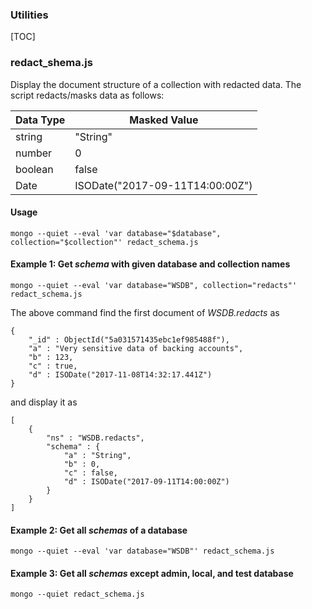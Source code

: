 <h3>Utilities</h3>

[TOC]

### redact_shema.js
Display the document structure of a collection with redacted data.  The script redacts/masks data as follows:

| Data Type | Masked Value |
| --- | --- |
| string | "String" |
| number | 0 |
| boolean | false |
| Date | ISODate("2017-09-11T14:00:00Z") |

#### Usage
```
mongo --quiet --eval 'var database="$database", collection="$collection"' redact_schema.js
```

#### Example 1: Get _schema_ with given database and collection names
```
mongo --quiet --eval 'var database="WSDB", collection="redacts"' redact_schema.js
```

The above command find the first document of _WSDB.redacts_ as

```
{
	"_id" : ObjectId("5a031571435ebc1ef985488f"),
	"a" : "Very sensitive data of backing accounts",
	"b" : 123,
	"c" : true,
	"d" : ISODate("2017-11-08T14:32:17.441Z")
}
```

and display it as

```
[
	{
		"ns" : "WSDB.redacts",
		"schema" : {
			"a" : "String",
			"b" : 0,
			"c" : false,
			"d" : ISODate("2017-09-11T14:00:00Z")
		}
	}
]
```

#### Example 2: Get all _schemas_ of a database

```
mongo --quiet --eval 'var database="WSDB"' redact_schema.js
```

#### Example 3: Get all _schemas_ except admin, local, and test database

```
mongo --quiet redact_schema.js
```

